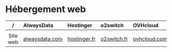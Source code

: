 # Hébergement web

|/|AlwaysData|Hostinger|o2switch|OVHcloud|PlanetHoster|
|:--:|:--|:--|:--|:--|:--|
||||||
|Site web|[alwaysdata.com](https://www.alwaysdata.com/fr)|[hostinger.fr](https://www.hostinger.fr)|[o2switch.fr](https://www.o2switch.fr)|[ovhcloud.com](https://www.ovhcloud.com/fr)|[planethoster.com](https://www.planethoster.com/fr)|
